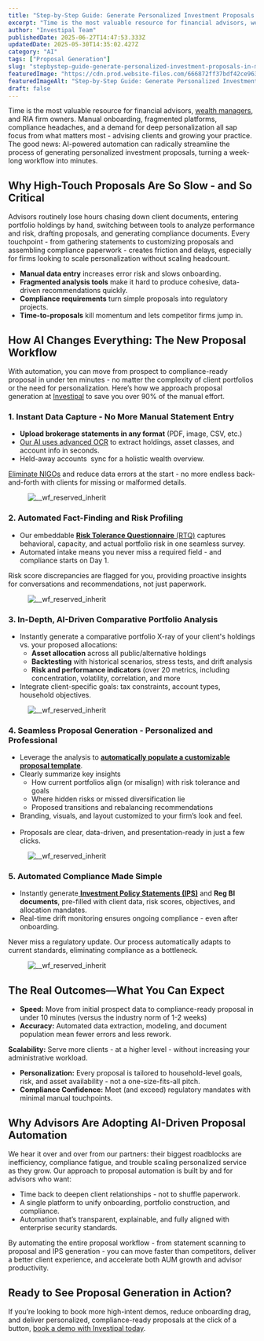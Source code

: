 ```yaml
---
title: "Step-by-Step Guide: Generate Personalized Investment Proposals in Minutes with AI"
excerpt: "Time is the most valuable resource for financial advisors, wealth managers , and RIA firm owners. Manual onboarding, fragmented platforms, compliance headaches, and a demand for deep personalization all sap focus from."
author: "Investipal Team"
publishedDate: 2025-06-27T14:47:53.333Z
updatedDate: 2025-05-30T14:35:02.427Z
category: "AI"
tags: ["Proposal Generation"]
slug: "stepbystep-guide-generate-personalized-investment-proposals-in-minutes-with-ai"
featuredImage: "https://cdn.prod.website-files.com/666872ff37bdf42ce9637d77/6839be11a8362001bf41567a_5%20Common%20Bottlenecks%20in%20Financial%20Advisor%20Sales%20and%20How%20to%20Fix%20Them%20(6).png"
featuredImageAlt: "Step-by-Step Guide: Generate Personalized Investment Proposals in Minutes with AI"
draft: false
---
```

<p id="">Time is the most valuable resource for financial advisors, <a href="/segments/wealth-managers">wealth managers</a>, and RIA firm owners. Manual onboarding, fragmented platforms, compliance headaches, and a demand for deep personalization all sap focus from what matters most - advising clients and growing your practice. The good news: AI-powered automation can radically streamline the process of generating personalized investment proposals, turning a week-long workflow into minutes.</p><h2 id="">Why High-Touch Proposals Are So Slow - and So Critical</h2><p id="">Advisors routinely lose hours chasing down client documents, entering portfolio holdings by hand, switching between tools to analyze performance and risk, drafting proposals, and generating compliance documents. Every touchpoint - from gathering statements to customizing proposals and assembling compliance paperwork - creates friction and delays, especially for firms looking to scale personalization without scaling headcount.</p><ul><li><strong>Manual data entry</strong> increases error risk and slows onboarding.</li><li><strong>Fragmented analysis tools</strong> make it hard to produce cohesive, data-driven recommendations quickly.</li><li><strong>Compliance requirements</strong> turn simple proposals into regulatory projects.</li><li><strong>Time-to-proposals</strong> kill momentum and lets competitor firms jump in.</li></ul><h2 id="">How AI Changes Everything: The New Proposal Workflow</h2><p id="">With automation, you can move from prospect to compliance-ready proposal in under ten minutes - no matter the complexity of client portfolios or the need for personalization. Here’s how we approach proposal generation at <a href="/blog" id="">Investipal</a> to save you over 90% of the manual effort.</p><h3 id="">1. Instant Data Capture - No More Manual Statement Entry</h3><ul id=""><li id=""><strong id="">Upload brokerage statements in any format</strong> (PDF, image, CSV, etc.)<a href="/blog/how-to-leverage-ocr-technology-for-faster-client-account-statement-analysis">‍</a></li><li id=""><a href="/blog/how-to-leverage-ocr-technology-for-faster-client-account-statement-analysis">Our AI uses advanced OCR</a> to extract holdings, asset classes, and account info in seconds.</li><li id="">Held-away accounts &nbsp;sync for a holistic wealth overview.</li></ul><p><a href="/blog/understanding-nigos-why-theyre-costing-your-firm-and-how-to-reduce-them">Eliminate NIGOs</a> and reduce data errors at the start - no more endless back-and-forth with clients for missing or malformed details.</p><figure id="" class="w-richtext-figure-type-image w-richtext-align-fullwidth" style="max-width:2240px" data-rt-type="image" data-rt-align="fullwidth" data-rt-max-width="2240px"><div id=""><img src="/images/inline/stepbystep-guide-generate-personalized-investment-proposals-in-minutes-with-ai-0-9af8db68dc.webp" loading="lazy" alt="__wf_reserved_inherit" width="auto" height="auto" id=""></div></figure><h3 id="">2. Automated Fact-Finding and Risk Profiling</h3><ul id=""><li id="">Our embeddable <a href="/risk-assessment" id=""><strong id="">Risk Tolerance Questionnaire</strong> (RTQ)</a> captures behavioral, capacity, and actual portfolio risk in one seamless survey.</li><li>Automated intake means you never miss a required field - and compliance starts on Day 1.</li></ul><p id="">Risk score discrepancies are flagged for you, providing proactive insights for conversations and recommendations, not just paperwork.</p><figure id="" class="w-richtext-figure-type-image w-richtext-align-fullwidth" style="max-width:2240px" data-rt-type="image" data-rt-align="fullwidth" data-rt-max-width="2240px"><div id=""><img src="/images/inline/stepbystep-guide-generate-personalized-investment-proposals-in-minutes-with-ai-1-76c48677e9.webp" loading="lazy" alt="__wf_reserved_inherit" width="auto" height="auto" id=""></div></figure><h3 id="">3. In-Depth, AI-Driven Comparative Portfolio Analysis</h3><ul id=""><li id="">Instantly generate a comparative portfolio X-ray of your client's holdings vs. your proposed allocations:<ul id=""><li id=""><strong id="">Asset allocation</strong> across all public/alternative holdings</li><li id=""><strong id="">Backtesting</strong> with historical scenarios, stress tests, and drift analysis</li><li id=""><strong id="">Risk and performance indicators</strong> (over 20 metrics, including concentration, volatility, correlation, and more</li></ul></li><li id="">Integrate client-specific goals: tax constraints, account types, household objectives.</li></ul><figure id="" class="w-richtext-figure-type-image w-richtext-align-fullwidth" style="max-width:2240px" data-rt-type="image" data-rt-align="fullwidth" data-rt-max-width="2240px"><div id=""><img src="/images/inline/stepbystep-guide-generate-personalized-investment-proposals-in-minutes-with-ai-2-312d08665c.webp" loading="lazy" alt="__wf_reserved_inherit" width="auto" height="auto" id=""></div></figure><h3 id="">4. Seamless Proposal Generation - Personalized and Professional</h3><ul id=""><li id="">Leverage the analysis to <a href="/blog/how-to-automate-proposal-generation-and-shorten-sales-cycles-for-financial-advisors" id=""><strong id="">automatically populate a customizable proposal template</strong></a>.</li><li id="">Clearly summarize key insights<ul id=""><li id="">How current portfolios align (or misalign) with risk tolerance and goals</li><li id="">Where hidden risks or missed diversification lie</li><li id="">Proposed transitions and rebalancing recommendations</li></ul></li><li id="">Branding, visuals, and layout customized&nbsp;to your firm’s look and feel.</li> &nbsp;<li id="">Proposals are clear, data-driven, and presentation-ready in just a few clicks.</li></ul><figure id="" class="w-richtext-figure-type-image w-richtext-align-fullwidth" style="max-width:2048px" data-rt-type="image" data-rt-align="fullwidth" data-rt-max-width="2048px"><div id=""><img src="/images/inline/stepbystep-guide-generate-personalized-investment-proposals-in-minutes-with-ai-3-7907b78aca.webp" loading="lazy" alt="__wf_reserved_inherit" width="auto" height="auto" id=""></div></figure><h3 id="">5. Automated Compliance Made Simple</h3><ul id=""><li id="">Instantly generate<a href="/features/investment-policy-statements" id=""> <strong id="">Investment Policy Statements (IPS)</strong></a> and <strong id="">Reg BI documents</strong>, pre-filled with client data, risk scores, objectives, and allocation mandates.</li><li id="">Real-time drift monitoring ensures ongoing compliance - even after onboarding.</li></ul><p id="">Never miss a regulatory update. Our process automatically adapts to current standards, eliminating compliance as a bottleneck.</p><figure id="" class="w-richtext-figure-type-image w-richtext-align-fullwidth" style="max-width:2240px" data-rt-type="image" data-rt-align="fullwidth" data-rt-max-width="2240px"><div id=""><img src="/images/inline/stepbystep-guide-generate-personalized-investment-proposals-in-minutes-with-ai-4-6db6cc88be.webp" loading="lazy" alt="__wf_reserved_inherit" width="auto" height="auto" id=""></div></figure><h2 id="">The Real Outcomes—What You Can Expect</h2><ul id=""><li id=""><strong id="">Speed:</strong> Move from initial prospect data to compliance-ready proposal in under 10 minutes (versus the industry norm of 1-2 weeks)</li><li id=""><strong id="">Accuracy:</strong> Automated data extraction, modeling, and document population mean fewer errors and less rework.</li></ul><p id=""><strong id="">Scalability:</strong> Serve more clients - at a higher level - without increasing your administrative workload.</p><ul id=""><li id=""><strong id="">Personalization:</strong> Every proposal is tailored to household-level goals, risk, and asset availability - not a one-size-fits-all pitch.</li><li id=""><strong id="">Compliance Confidence:</strong> Meet (and exceed) regulatory mandates with minimal manual touchpoints.</li></ul><h2 id="">Why Advisors Are Adopting AI-Driven Proposal Automation</h2><p id="">We hear it over and over from our partners: their biggest roadblocks are inefficiency, compliance fatigue, and trouble scaling personalized service as they grow. Our approach to proposal automation is built by and for advisors who want:</p><ul id=""><li id="">Time back to deepen client relationships - not to shuffle paperwork.</li><li id="">A single platform to unify onboarding, portfolio construction, and compliance.</li><li id="">Automation that’s transparent, explainable, and fully aligned with enterprise security standards.</li></ul><p id="">By automating the entire proposal workflow - from statement scanning to proposal and IPS generation - you can move faster than competitors, deliver a better client experience, and accelerate both AUM growth and advisor productivity.</p><h2 id="">Ready to See Proposal Generation in Action?</h2><p id="">If you’re looking to book more high-intent demos, reduce onboarding drag, and deliver personalized, compliance-ready proposals at the click of a button, <a href="/book-a-demo" id="">book a demo with Investipal today</a>.</p>